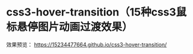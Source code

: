 # css3-hover-transition（15种css3鼠标悬停图片动画过渡效果）

效果预览： https://15234477664.github.io/css3-hover-transition/

